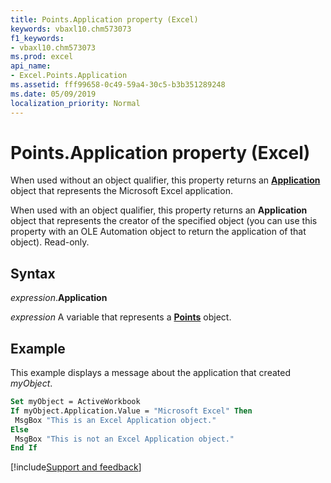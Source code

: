 ```yaml
---
title: Points.Application property (Excel)
keywords: vbaxl10.chm573073
f1_keywords:
- vbaxl10.chm573073
ms.prod: excel
api_name:
- Excel.Points.Application
ms.assetid: fff99658-0c49-59a4-30c5-b3b351289248
ms.date: 05/09/2019
localization_priority: Normal
---
```



# Points.Application property (Excel)

When used without an object qualifier, this property returns an **[Application](Excel.Application(object).md)** object that represents the Microsoft Excel application. 

When used with an object qualifier, this property returns an **Application** object that represents the creator of the specified object (you can use this property with an OLE Automation object to return the application of that object). Read-only.


## Syntax

_expression_.**Application**

_expression_ A variable that represents a **[Points](Excel.Points(object).md)** object.


## Example

This example displays a message about the application that created _myObject_.

```vb
Set myObject = ActiveWorkbook 
If myObject.Application.Value = "Microsoft Excel" Then 
 MsgBox "This is an Excel Application object." 
Else 
 MsgBox "This is not an Excel Application object." 
End If
```


[!include[Support and feedback](~/includes/feedback-boilerplate.md)]